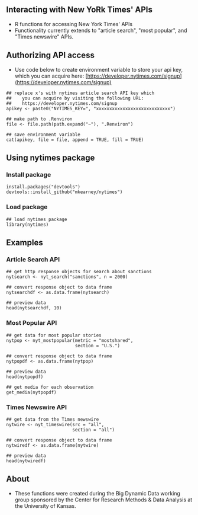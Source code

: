 ## Interacting with New YoRk Times' APIs

- R functions for accessing New York Times' APIs
- Functionality currently extends to "article search", "most
  popular", and "Times newswire" APIs.

## Authorizing API access
- Use code below to create environment variable to store your api key,
  which you can acquire here:
  [https://developer.nytimes.com/signup](https://developer.nytimes.com/signup)

```{r}
## replace x's with nytimes article search API key which
##    you can acquire by visiting the following URL:
##    https://developer.nytimes.com/signup
apikey <- paste0("NYTIMES_KEY=", "xxxxxxxxxxxxxxxxxxxxxxxxxxxx")

## make path to .Renviron
file <- file.path(path.expand("~"), ".Renviron")

## save environment variable
cat(apikey, file = file, append = TRUE, fill = TRUE)
```

## Using nytimes package

### Install package

```{r}
install.packages("devtools")
devtools::install_github("mkearney/nytimes")
```

### Load package

```{r}
## load nytimes package
library(nytimes)
```

## Examples

### Article Search API

```{r}
## get http response objects for search about sanctions
nytsearch <- nyt_search("sanctions", n = 2000)

## convert response object to data frame
nytsearchdf <- as.data.frame(nytsearch)

## preview data
head(nytsearchdf, 10)
```

### Most Popular API

```{r}
## get data for most popular stories
nytpop <- nyt_mostpopular(metric = "mostshared",
                          section = "U.S.")

## convert response object to data frame
nytpopdf <- as.data.frame(nytpop)

## preview data
head(nytpopdf)

## get media for each observation
get_media(nytpopdf)
```

### Times Newswire API

```{r}
## get data from the Times newswire
nytwire <- nyt_timeswire(src = "all",
                         section = "all")

## convert response object to data frame
nytwiredf <- as.data.frame(nytwire)

## preview data
head(nytwiredf)
```


## About
- These functions were created during the Big Dynamic Data working
  group sponsored by the Center for Research Methods & Data Analysis
  at the University of Kansas.

